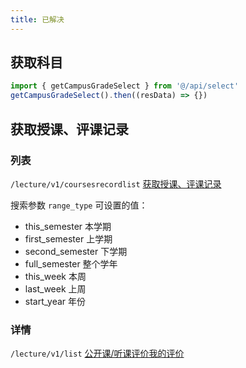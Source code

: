```yaml
---
title: 已解决
---
```


## 获取科目

```ts
import { getCampusGradeSelect } from '@/api/select'
getCampusGradeSelect().then((resData) => {})
```

## 获取授课、评课记录

### 列表

`/lecture/v1/coursesrecordlist` [获取授课、评课记录](https://doc.shenduedu.com/#/小π智听/公开课/获取授课、评课记录)

搜索参数 `range_type` 可设置的值：

- this_semester 本学期
- first_semester 上学期
- second_semester 下学期
- full_semester 整个学年
- this_week 本周
- last_week 上周
- start_year 年份

### 详情

`/lecture/v1/list` [公开课/听课评价我的评价](https://doc.shenduedu.com/#/小π智听/公开课/听课评价我的评价)
